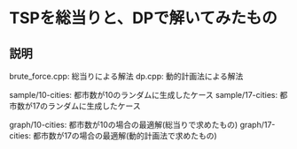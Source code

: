 # TSPを総当りと、DPで解いてみたもの

## 説明

brute_force.cpp: 総当りによる解法
dp.cpp: 動的計画法による解法

sample/10-cities: 都市数が10のランダムに生成したケース
sample/17-cities: 都市数が17のランダムに生成したケース

graph/10-cities: 都市数が10の場合の最適解(総当りで求めたもの)
graph/17-cities: 都市数が17の場合の最適解(動的計画法で求めたもの)
